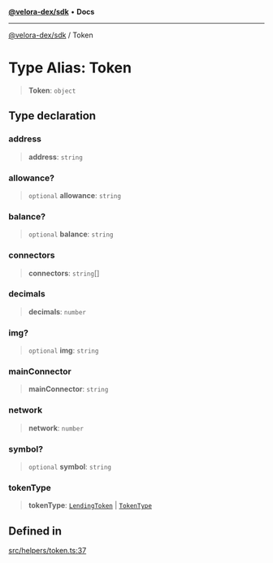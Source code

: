 [**@velora-dex/sdk**](../README.md) • **Docs**

***

[@velora-dex/sdk](../globals.md) / Token

# Type Alias: Token

> **Token**: `object`

## Type declaration

### address

> **address**: `string`

### allowance?

> `optional` **allowance**: `string`

### balance?

> `optional` **balance**: `string`

### connectors

> **connectors**: `string`[]

### decimals

> **decimals**: `number`

### img?

> `optional` **img**: `string`

### mainConnector

> **mainConnector**: `string`

### network

> **network**: `number`

### symbol?

> `optional` **symbol**: `string`

### tokenType

> **tokenType**: [`LendingToken`](../-internal-/type-aliases/LendingToken.md) \| [`TokenType`](../-internal-/type-aliases/TokenType.md)

## Defined in

[src/helpers/token.ts:37](https://github.com/VeloraDEX/sdk/blob/feat/extend_delta_orders_filtering/src/helpers/token.ts#L37)
